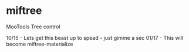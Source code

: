 # miftree
MooTools Tree control

10/15 - Lets get this beast up to spead - just gimme a sec
01/17 - This will become miftree-materialize
